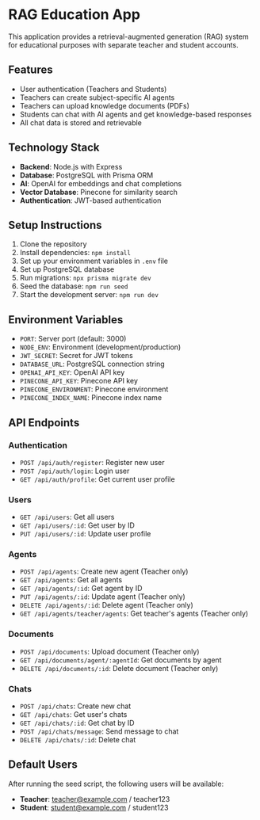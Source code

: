 # RAG Education App

This application provides a retrieval-augmented generation (RAG) system for educational purposes with separate teacher and student accounts.

## Features

- User authentication (Teachers and Students)
- Teachers can create subject-specific AI agents
- Teachers can upload knowledge documents (PDFs)
- Students can chat with AI agents and get knowledge-based responses
- All chat data is stored and retrievable

## Technology Stack

- **Backend**: Node.js with Express
- **Database**: PostgreSQL with Prisma ORM
- **AI**: OpenAI for embeddings and chat completions
- **Vector Database**: Pinecone for similarity search
- **Authentication**: JWT-based authentication

## Setup Instructions

1. Clone the repository
2. Install dependencies: `npm install`
3. Set up your environment variables in `.env` file
4. Set up PostgreSQL database
5. Run migrations: `npx prisma migrate dev`
6. Seed the database: `npm run seed`
7. Start the development server: `npm run dev`

## Environment Variables

- `PORT`: Server port (default: 3000)
- `NODE_ENV`: Environment (development/production)
- `JWT_SECRET`: Secret for JWT tokens
- `DATABASE_URL`: PostgreSQL connection string
- `OPENAI_API_KEY`: OpenAI API key
- `PINECONE_API_KEY`: Pinecone API key
- `PINECONE_ENVIRONMENT`: Pinecone environment
- `PINECONE_INDEX_NAME`: Pinecone index name

## API Endpoints

### Authentication
- `POST /api/auth/register`: Register new user
- `POST /api/auth/login`: Login user
- `GET /api/auth/profile`: Get current user profile

### Users
- `GET /api/users`: Get all users
- `GET /api/users/:id`: Get user by ID
- `PUT /api/users/:id`: Update user profile

### Agents
- `POST /api/agents`: Create new agent (Teacher only)
- `GET /api/agents`: Get all agents
- `GET /api/agents/:id`: Get agent by ID
- `PUT /api/agents/:id`: Update agent (Teacher only)
- `DELETE /api/agents/:id`: Delete agent (Teacher only)
- `GET /api/agents/teacher/agents`: Get teacher's agents (Teacher only)

### Documents
- `POST /api/documents`: Upload document (Teacher only)
- `GET /api/documents/agent/:agentId`: Get documents by agent
- `DELETE /api/documents/:id`: Delete document (Teacher only)

### Chats
- `POST /api/chats`: Create new chat
- `GET /api/chats`: Get user's chats
- `GET /api/chats/:id`: Get chat by ID
- `POST /api/chats/message`: Send message to chat
- `DELETE /api/chats/:id`: Delete chat

## Default Users

After running the seed script, the following users will be available:

- **Teacher**: teacher@example.com / teacher123
- **Student**: student@example.com / student123
